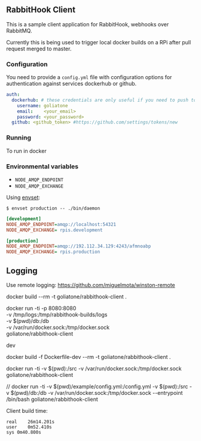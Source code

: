 ## RabbitHook Client 
This is a sample client application for RabbitHook, webhooks over RabbitMQ.

Currently this is being used to trigger local docker builds on a RPi after pull request merged to master.

### Configuration
You need to provide a `config.yml` file with configuration options for authentication against services dockerhub or github.

```yaml 
auth:
  dockerhub: # these credentials are only useful if you need to push to the dockerhub
    username: goliatone
    email:    <your_email>
    password: <your_password>
  github: <github_token> #https://github.com/settings/tokens/new
```

### Running 
To run in docker
### Environmental variables

* `NODE_AMQP_ENDPOINT`
* `NODE_AMQP_EXCHANGE`

Using [envset][envset]:

```
$ envset production -- ./bin/daemon
```

```ini
[development]
NODE_AMQP_ENDPOINT=amqp://localhost:54321
NODE_AMQP_EXCHANGE= rpis.development

[production]
NODE_AMQP_ENDPOINT=amqp://192.112.34.129:4243/afmnoabp
NODE_AMQP_EXCHANGE= rpis.production
```


## Logging 
Use remote logging:
https://github.com/miguelmota/winston-remote

[envset]: https://github.com/goliatone/envset


docker build --rm -t goliatone/rabbithook-client .

docker run -ti -p 8080:8080 \
-v /tmp/logs:/tmp/rabbithook-builds/logs \
-v $(pwd)/db:/db \
-v /var/run/docker.sock:/tmp/docker.sock \
goliatone/rabbithook-client


dev 

docker build -f Dockerfile-dev --rm -t goliatone/rabbithook-client .

docker run -ti -v $(pwd):/src -v /var/run/docker.sock:/tmp/docker.sock goliatone/rabbithook-client

//
docker run -ti -v $(pwd)/example/config.yml:/config.yml -v $(pwd):/src -v $(pwd)/db:/db -v /var/run/docker.sock:/tmp/docker.sock --entrypoint /bin/bash goliatone/rabbithook-client


Client build time:
```
real    26m14.201s
user    0m52.410s
sys 0m40.800s
```
